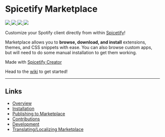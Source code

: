 # Spicetify Marketplace

<p>
  <a href="https://github.com/spicetify/spicetify-marketplace/releases/latest">
    <img src="https://img.shields.io/github/v/release/spicetify/spicetify-marketplace?include_prereleases">
  </a>
  <a href="https://github.com/spicetify/spicetify-marketplace/releases">
    <img src="https://img.shields.io/github/downloads/spicetify/spicetify-marketplace/total.svg">
  </a>
  <a href="https://github.com/spicetify/spicetify-marketplace/issues?q=is%3Aissue+is%3Aclosed">
    <img src="https://img.shields.io/github/issues-closed/spicetify/spicetify-marketplace">
  </a>
  <a href="https://github.com/spicetify/spicetify-marketplace/commits/main">
    <img src="https://img.shields.io/github/commit-activity/m/spicetify/spicetify-marketplace">
  </a>
</p>

Customize your Spotify client directly from within [Spicetify](https://github.com/spicetify/spicetify-cli)!

Marketplace allows you to **browse, download, and install** extensions, themes, and CSS snippets with ease. You can also browse custom apps, but will need to do some manual installation to get them working.

Made with [Spicetify Creator](https://github.com/spicetify/spicetify-creator)

Head to the [wiki](https://github.com/spicetify/spicetify-marketplace/wiki) to get started!

---

## Links

-   [Overview](https://github.com/spicetify/spicetify-marketplace/wiki)
-   [Installation](https://github.com/spicetify/spicetify-marketplace/wiki/Installation)
-   [Publishing to Marketplace](https://github.com/spicetify/spicetify-marketplace/wiki/Publishing-to-Marketplace)
-   [Contributions](https://github.com/spicetify/spicetify-marketplace/wiki/Contributions)
-   [Development](https://github.com/spicetify/spicetify-marketplace/wiki/Development)
-   [Translating/Localizing Marketplace](https://github.com/spicetify/spicetify-marketplace/wiki/Localizing-Marketplace)
